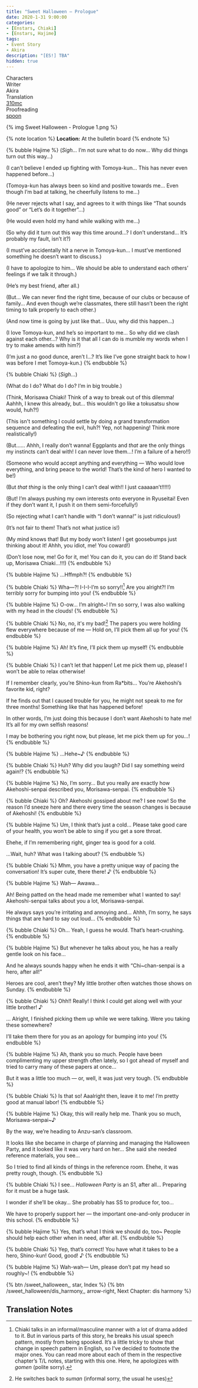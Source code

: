 ```yaml
---
title: "Sweet Halloween – Prologue"
date: 2020-1-31 9:00:00
categories:
- [Enstars, Chiaki]
- [Enstars, Hajime]
tags:
- Event Story
- Akira
description: "[ES!] TBA"
hidden: true
---
```

<div class="three-wrapper" style="--storyColor:#965e7d;--storyColor-rgb:150,94,125;--storyColor-h:326.8;--storyColor-s: 23%;--storyColor-l:47.8%;">
    <div class="info-area">
        <div class="info">
            <div class="info-item characters">
                <div class="label">
                    Characters
                </div>
                <div class="value">
                <a href="/categories/Enstars/Chiaki" character="Chiaki"></a>
                <a href="/categories/Enstars/Hajime" character="Hajime"></a>
                </div>
            </div>
            <div class="info-item one">
                <div class="label">
                    Writer
                </div>
                <div class="value">
                    Akira
                </div>
            </div>
            <div class="info-item two">
                <div class="label">
                    Translation
                </div>
                <div class="value">
                    <a href="/about">310mc</a>
                </div>
            </div>
            <div class="info-item three">
                <div class="label">
                   Proofreading
                </div>
                <div class="value">
                    <a href="https://twitter.com/splafyoon">spoon</a>
                </div>
            </div>
        </div>
    </div>
</div>

<!-- more -->

{% img Sweet Halloween - Prologue 1.png %}

{% note location %}
**Location:** At the bulletin board
{% endnote %}

{% bubble Hajime %}
(*Sigh…* I’m not sure what to do now… Why did things turn out this way…)

(I can’t believe I ended up fighting with Tomoya-kun… This has never even happened before…)

(Tomoya-kun has always been so kind and positive towards me… Even though I’m bad at talking, he cheerfully listens to me…)

(He never rejects what I say, and agrees to it with things like “That sounds good” or “Let’s do it together”…)

(He would even hold my hand while walking with me…)

(So why did it turn out this way this time around…? I don’t understand… It’s probably my fault, isn’t it?)

(I must’ve accidentally hit a nerve in Tomoya-kun… I must’ve mentioned something he doesn’t want to discuss.)

(I have to apologize to him… We should be able to understand each others’ feelings if we talk it through.)

(He’s my best friend, after all.)

(But… We can never find the right time, because of our clubs or because of family… And even though we’re classmates, there still hasn’t been the right timing to talk properly to each other.)

(And now time is going by just like that… Uuu, why did this happen…)

(I love Tomoya-kun, and he’s so important to me… So why did we clash against each other…? Why is it that all I can do is mumble my words when I try to make amends with him?)

(I’m just a no good dunce, aren’t I…? It’s like I’ve gone straight back to how I was before I met Tomoya-kun.)
{% endbubble %}

{% bubble Chiaki %}
(*Sigh…*)

(What do I do? What do I do? I’m in big trouble.)

(Think, Morisawa Chiaki! Think of a way to break out of this dilemma! Aahhh, I knew this already, but… this wouldn't go like a tokusatsu show would, huh?!)

(This isn't something I could settle by doing a grand transformation sequence and defeating the evil, huh?! Yep, not happening! Think more realistically!)

(But…… Ahhh, I really don’t wanna! Eggplants and *that* are the only things my instincts can’t deal with! I can never love them…! I’m a failure of a hero!!)

(Someone who would accept anything and everything — Who would love everything, and bring peace to the world! That’s the kind of hero I wanted to be!)

(But *that thing* is the only thing I can’t deal with!! I just caaaaan’t!!!!!)

(But! I’m always pushing my own interests onto everyone in Ryuseitai! Even if they don’t want it, I push it on them semi-forcefully!)

(So rejecting what I can’t handle with “I don’t wanna!” is just ridiculous!)

(It’s not fair to them! That’s not what justice is!)

(My mind knows that! But my body won’t listen! I get goosebumps just thinking about it! Ahhh, you idiot, me! You coward!)

(Don’t lose now, me! Go for it, me! You can do it, you can do it! Stand back up, Morisawa Chiaki…!!!)
{% endbubble %}

{% bubble Hajime %}
…Hffmph?!
{% endbubble %}

{% bubble Chiaki %}
Wha—?! I-I-I-I’m so sorry!![^1] Are you alright?! I’m terribly sorry for bumping into you!
{% endbubble %}

{% bubble Hajime %}
O-ow… I’m alright~! I’m so sorry, I was also walking with my head in the clouds!
{% endbubble %}

{% bubble Chiaki %}
No, no, it's my bad![^2] The papers you were holding flew everywhere because of me — Hold on, I’ll pick them all up for you!
{% endbubble %}

{% bubble Hajime %}
Ah! It’s fine, I’ll pick them up myself!
{% endbubble %}

{% bubble Chiaki %}
I can’t let that happen! Let me pick them up, please! I won’t be able to relax otherwise!

If I remember clearly, you’re Shino-kun from Ra*bits… You’re Akehoshi’s favorite kid, right?

If he finds out that I caused trouble for you, he might not speak to me for three months! Something like that has happened before!

In other words, I’m just doing this because I don’t want Akehoshi to hate me! It’s all for my own selfish reasons!

I may be bothering you right now, but please, let me pick them up for you…!
{% endbubble %}

{% bubble Hajime %}
…Hehe~♪
{% endbubble %}

{% bubble Chiaki %}
Huh? Why did you laugh? Did I say something weird again!?
{% endbubble %}

{% bubble Hajime %}
No, I’m sorry… But you really are exactly how Akehoshi-senpai described you, Morisawa-senpai.
{% endbubble %}

{% bubble Chiaki %}
Oh? Akehoshi gossiped about me? I see now! So the reason I’d sneeze here and there every time the season changes is because of Akehoshi!
{% endbubble %}

{% bubble Hajime %}
Um, I think that’s just a cold… Please take good care of your health, you won’t be able to sing if you get a sore throat.

Ehehe, if I’m remembering right, ginger tea is good for a cold.

…Wait, huh? What was I talking about?
{% endbubble %}

{% bubble Chiaki %}
Mhm, you have a pretty unique way of pacing the conversation! It’s super cute, there there! ♪
{% endbubble %}

{% bubble Hajime %}
Wah— Awawa…

Ah! Being patted on the head made me remember what I wanted to say! Akehoshi-senpai talks about you a lot, Morisawa-senpai.

He always says you’re irritating and annoying and… Ahhh, I’m sorry, he says things that are hard to say out loud…
{% endbubble %}

{% bubble Chiaki %}
Oh… Yeah, I guess he would. That’s heart-crushing.
{% endbubble %}

{% bubble Hajime %}
But whenever he talks about you, he has a really gentle look on his face…

And he always sounds happy when he ends it with “Chi~chan-senpai is a hero, after all!”

Heroes are cool, aren’t they? My little brother often watches those shows on Sunday.
{% endbubble %}

{% bubble Chiaki %}
Ohh!! Really! I think I could get along well with your little brother! ♪

… Alright, I finished picking them up while we were talking. Were you taking these somewhere?

I’ll take them there for you as an apology for bumping into you!
{% endbubble %}

{% bubble Hajime %}
Ah, thank you so much. People have been complimenting my upper strength often lately, so I got ahead of myself and tried to carry many of these papers at once…

But it was a little too much — or, well, it was just very tough.
{% endbubble %}

{% bubble Chiaki %}
Is that so! Aaalright then, leave it to me! I’m pretty good at manual labor!
{% endbubble %}

{% bubble Hajime %}
Okay, this will really help me. Thank you so much, Morisawa-senpai~♪

By the way, we’re heading to Anzu-san’s classroom.

It looks like she became in charge of planning and managing the Halloween Party, and it looked like it was very hard on her… She said she needed reference materials, you see…

So I tried to find all kinds of things in the reference room. Ehehe, it was pretty rough, though.
{% endbubble %}

{% bubble Chiaki %}
I see… *Halloween Party* is an S1, after all… Preparing for it must be a huge task.

I wonder if she’ll be okay… She probably has SS to produce for, too…

We have to properly support her — the important one-and-only producer in this school.
{% endbubble %}

{% bubble Hajime %}
Yes, that’s what I think we should do, too~ People should help each other when in need, after all.
{% endbubble %}

{% bubble Chiaki %}
Yep, that’s correct! You have what it takes to be a hero, Shino-kun! Good, good! ♪
{% endbubble %}

{% bubble Hajime %}
Wah-wah— Um, please don’t pat my head so roughly~!
{% endbubble %}

<div toc>
{% btn /sweet_halloween,, star, Index %}
{% btn /sweet_halloween/dis_harmony,, arrow-right, Next Chapter: dis harmony %}
</div>

## Translation Notes

[^1]: Chiaki talks in an informal/masculine manner with a lot of drama added to it. But in various parts of this story, he breaks his usual speech pattern, mostly from being spooked. It’s a little tricky to show that change in speech pattern in English, so I’ve decided to footnote the major ones. You can read more about each of them in the respective chapter’s T/L notes, starting with this one. Here, he apologizes with *gomen* (polite sorry).
[^2]: He switches back to *suman* (informal sorry, the usual he uses)
